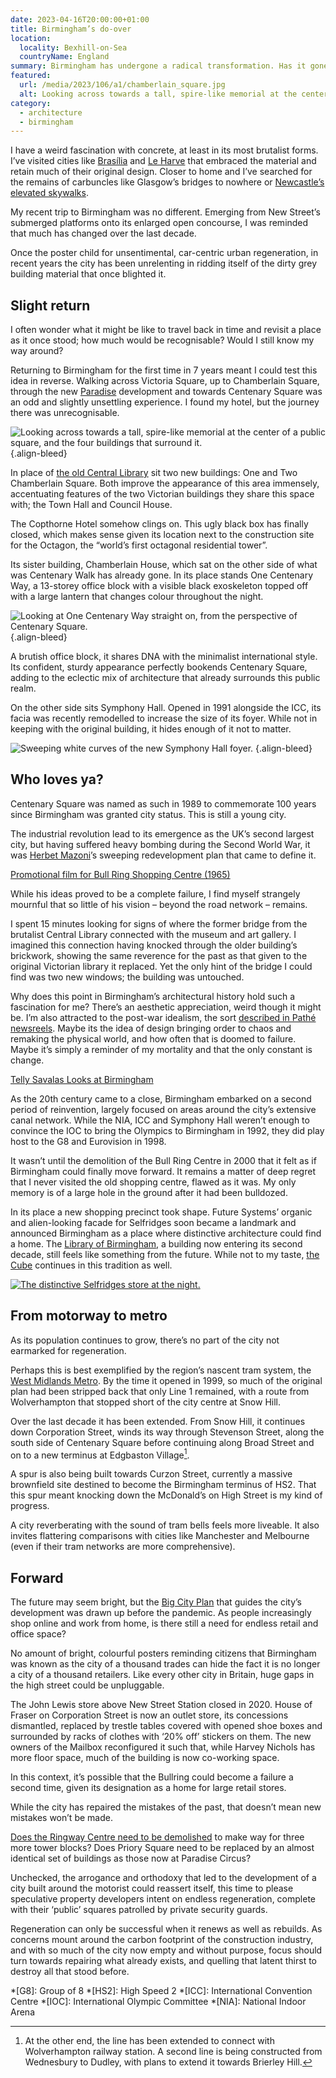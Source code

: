 ```yaml
---
date: 2023-04-16T20:00:00+01:00
title: Birmingham’s do-over
location:
  locality: Bexhill-on-Sea
  countryName: England
summary: Birmingham has undergone a radical transformation. Has it gone too far?
featured:
  url: /media/2023/106/a1/chamberlain_square.jpg
  alt: Looking across towards a tall, spire-like memorial at the center of a public square, and the four buildings that surround it.
category:
  - architecture
  - birmingham
---
```


I have a weird fascination with concrete, at least in its most brutalist forms. I’ve visited cities like [Brasília][1] and [Le Harve][2] that embraced the material and retain much of their original design. Closer to home and I’ve searched for the remains of carbuncles like Glasgow’s bridges to nowhere or [Newcastle’s elevated skywalks][3].

My recent trip to Birmingham was no different. Emerging from New Street’s submerged platforms onto its enlarged open concourse, I was reminded that much has changed over the last decade.

Once the poster child for unsentimental, car-centric urban regeneration, in recent years the city has been unrelenting in ridding itself of the dirty grey building material that once blighted it.

## Slight return

I often wonder what it might be like to travel back in time and revisit a place as it once stood; how much would be recognisable? Would I still know my way around?

Returning to Birmingham for the first time in 7 years meant I could test this idea in reverse. Walking across Victoria Square, up to Chamberlain Square, through the new [Paradise][4] development and towards Centenary Square was an odd and slightly unsettling experience. I found my hotel, but the journey there was unrecognisable.

![Looking across towards a tall, spire-like memorial at the center of a public square, and the four buildings that surround it.](/media/2023/106/a1/chamberlain_square.jpg "Chamberlain Square. Photograph: Paradise Circus.")
{.align-bleed}

In place of [the old Central Library][5] sit two new buildings: One and Two Chamberlain Square. Both improve the appearance of this area immensely, accentuating features of the two Victorian buildings they share this space with; the Town Hall and Council House.

The Copthorne Hotel somehow clings on. This ugly black box has finally closed, which makes sense given its location next to the construction site for the Octagon, the “world’s first octagonal residential tower”.

Its sister building, Chamberlain House, which sat on the other side of what was Centenary Walk has already gone. In its place stands One Centenary Way, a 13-storey office block with a visible black exoskeleton topped off with a large lantern that changes colour throughout the night.

![Looking at One Centenary Way straight on, from the perspective of Centenary Square.](/media/2023/106/a1/one_centenary_way.jpg "One Centenary Way. Photograph: Paradise Circus.")
{.align-bleed}

A brutish office block, it shares DNA with the minimalist international style. Its confident, sturdy appearance perfectly bookends Centenary Square, adding to the eclectic mix of architecture that already surrounds this public realm.

On the other side sits Symphony Hall. Opened in 1991 alongside the ICC, its facia was recently remodelled to increase the size of its foyer. While not in keeping with the original building, it hides enough of it not to matter.

![Sweeping white curves of the new Symphony Hall foyer.](/media/2023/106/a1/symphony_hall.jpg "The redesigned foyer of Symphony Hall. Photograph: Jack Hobhouse.")
{.align-bleed}

## Who loves ya?

Centenary Square was named as such in 1989 to commemorate 100 years since Birmingham was granted city status. This is still a young city.

The industrial revolution lead to its emergence as the UK’s second largest city, but having suffered heavy bombing during the Second World War, it was [Herbet Mazoni][6]’s sweeping redevelopment plan that came to define it.

[Promotional film for Bull Ring Shopping Centre (1965)](https://www.youtube.com/watch?v=aWglgu--Wvc)

While his ideas proved to be a complete failure, I find myself strangely mournful that so little of his vision – beyond the road network – remains.

I spent 15 minutes looking for signs of where the former bridge from the brutalist Central Library connected with the museum and art gallery. I imagined this connection having knocked through the older building’s brickwork, showing the same reverence for the past as that given to the original Victorian library it replaced. Yet the only hint of the bridge I could find was two new windows; the building was untouched.

Why does this point in Birmingham’s architectural history hold such a fascination for me? There’s an aesthetic appreciation, weird though it might be. I’m also attracted to the post-war idealism, the sort [described in Pathé newsreels][7]. Maybe its the idea of design bringing order to chaos and remaking the physical world, and how often that is doomed to failure. Maybe it’s simply a reminder of my mortality and that the only constant is change.

[Telly Savalas Looks at Birmingham](https://www.youtube.com/watch?v=EoHVO1eSMFc "I don’t think anyone saw Birmingham in quite the same glowing terms as Telly Savalas apparently did in 1981.")

As the 20th century came to a close, Birmingham embarked on a second period of reinvention, largely focused on areas around the city’s extensive canal network. While the NIA, ICC and Symphony Hall weren’t enough to convince the IOC to bring the Olympics to Birmingham in 1992, they did play host to the G8 and Eurovision in 1998.

It wasn’t until the demolition of the Bull Ring Centre in 2000 that it felt as if Birmingham could finally move forward. It remains a matter of deep regret that I never visited the old shopping centre, flawed as it was. My only memory is of a large hole in the ground after it had been bulldozed.

In its place a new shopping precinct took shape. Future Systems’ organic and alien-looking facade for Selfridges soon became a landmark and announced Birmingham as a place where distinctive architecture could find a home. The [Library of Birmingham][8], a building now entering its second decade, still feels like something from the future. While not to my taste, [the Cube][9] continues in this tradition as well.

[![The distinctive Selfridges store at the night.](/media/2023/106/a1/bullring.jpg "The Selfridges building has become a Birmingham landmark. Photograph: Bs0u10e0.")](https://www.flickr.com/photos/bs0u10e0/6837495909/)

## From motorway to metro

As its population continues to grow, there’s no part of the city not earmarked for regeneration.

Perhaps this is best exemplified by the region’s nascent tram system, the [West Midlands Metro][10]. By the time it opened in 1999, so much of the original plan had been stripped back that only Line 1 remained, with a route from Wolverhampton that stopped short of the city centre at Snow Hill.

Over the last decade it has been extended. From Snow Hill, it continues down Corporation Street, winds its way through Stevenson Street, along the south side of Centenary Square before continuing along Broad Street and on to a new terminus at Edgbaston Village[^1].

A spur is also being built towards Curzon Street, currently a massive brownfield site destined to become the Birmingham terminus of HS2. That this spur meant knocking down the McDonald’s on High Street is my kind of progress.

A city reverberating with the sound of tram bells feels more liveable. It also invites flattering comparisons with cities like Manchester and Melbourne (even if their tram networks are more comprehensive).

## Forward

The future may seem bright, but the [Big City Plan][11] that guides the city’s development was drawn up before the pandemic. As people increasingly shop online and work from home, is there still a need for endless retail and office space?

No amount of bright, colourful posters reminding citizens that Birmingham was known as the city of a thousand trades can hide the fact it is no longer a city of a thousand retailers. Like every other city in Britain, huge gaps in the high street could be unpluggable.

The John Lewis store above New Street Station closed in 2020. House of Fraser on Corporation Street is now an outlet store, its concessions dismantled, replaced by trestle tables covered with opened shoe boxes and surrounded by racks of clothes with ‘20% off’ stickers on them. The new owners of the Mailbox reconfigured it such that, while Harvey Nichols has more floor space, much of the building is now co-working space.

In this context, it’s possible that the Bullring could become a failure a second time, given its designation as a home for large retail stores.

While the city has repaired the mistakes of the past, that doesn’t mean new mistakes won’t be made.

[Does the Ringway Centre need to be demolished][12] to make way for three more tower blocks? Does Priory Square need to be replaced by an almost identical set of buildings as those now at Paradise Circus?

Unchecked, the arrogance and orthodoxy that led to the development of a city built around the motorist could reassert itself, this time to please speculative property developers intent on endless regeneration, complete with their ‘public’ squares patrolled by private security guards.

Regeneration can only be successful when it renews as well as rebuilds. As concerns mount around the carbon footprint of the construction industry, and with so much of the city now empty and without purpose, focus should turn towards repairing what already exists, and quelling that latent thirst to destroy all that stood before.

[^1]: At the other end, the line has been extended to connect with Wolverhampton railway station. A second line is being constructed from Wednesbury to Dudley, with plans to extend it towards Brierley Hill.

[1]: /2011/203/a1/remembering_brasilia/
[2]: /2017/206/a1/le_havre/
[3]: /2018/218/a1/tyne_deck/
[4]: https://www.paradisebirmingham.co.uk
[5]: https://en.wikipedia.org/wiki/Birmingham_Central_Library
[6]: https://en.wikipedia.org/wiki/Herbert_Manzoni
[7]: https://www.youtube.com/watch?v=BRRspPXZTuQ
[8]: https://en.wikipedia.org/wiki/Library_of_Birmingham
[9]: https://en.wikipedia.org/wiki/The_Cube,_Birmingham
[10]: https://en.wikipedia.org/wiki/West_Midlands_Metro
[11]: https://www.birmingham.gov.uk/bigcityplan
[12]: https://www.theguardian.com/artanddesign/2022/sep/12/ringway-birminghams-brutiful-masterpieces-clint-eastwood-wrecking-ball

*[G8]: Group of 8
*[HS2]: High Speed 2
*[ICC]: International Convention Centre
*[IOC]: International Olympic Committee
*[NIA]: National Indoor Arena
